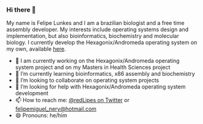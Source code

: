 ### Hi there 👋

My name is Felipe Lunkes and I am a brazilian biologist and a free time assembly developer. My interests include operating systems design and implementation, but also bioinformatics, biochemistry and molecular biology. I currently develop the Hexagonix/Andromeda operating system on my own, available [here](https://github.com/hexagonix/Distro).

- 🔭 I am currently working on the Hexagonix/Andromeda operating system project and on my Masters in Health Sciences project
- 🌱 I’m currently learning bioinformatics, x86 assembly and biochemistry
- 👯 I’m looking to collaborate on operating system projects
- 🤔 I’m looking for help with Hexagonix/Andromeda operating system development
- 📫 How to reach me: [@redLipes on Twitter](https://twitter.com/redLipes) or felipemiguel_nery@hotmail.com
- 😄 Pronouns: he/him


